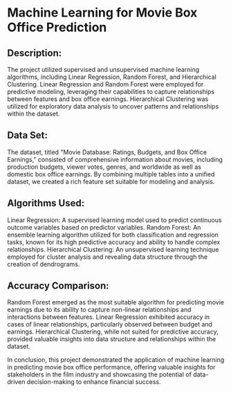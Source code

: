# Machine Learning for Movie Box Office Prediction

## Description:
The project utilized supervised and unsupervised machine learning algorithms, including Linear Regression, Random Forest, and Hierarchical Clustering. Linear Regression and Random Forest were employed for predictive modeling, leveraging their capabilities to capture relationships between features and box office earnings. Hierarchical Clustering was utilized for exploratory data analysis to uncover patterns and relationships within the dataset.

## Data Set:
The dataset, titled "Movie Database: Ratings, Budgets, and Box Office Earnings," consisted of comprehensive information about movies, including production budgets, viewer votes, genres, and worldwide as well as domestic box office earnings. By combining multiple tables into a unified dataset, we created a rich feature set suitable for modeling and analysis.

## Algorithms Used:

Linear Regression: A supervised learning model used to predict continuous outcome variables based on predictor variables.
Random Forest: An ensemble learning algorithm utilized for both classification and regression tasks, known for its high predictive accuracy and ability to handle complex relationships.
Hierarchical Clustering: An unsupervised learning technique employed for cluster analysis and revealing data structure through the creation of dendrograms.

## Accuracy Comparison:
Random Forest emerged as the most suitable algorithm for predicting movie earnings due to its ability to capture non-linear relationships and interactions between features. Linear Regression exhibited accuracy in cases of linear relationships, particularly observed between budget and earnings. Hierarchical Clustering, while not suited for predictive accuracy, provided valuable insights into data structure and relationships within the dataset.

In conclusion, this project demonstrated the application of machine learning in predicting movie box office performance, offering valuable insights for stakeholders in the film industry and showcasing the potential of data-driven decision-making to enhance financial success.

